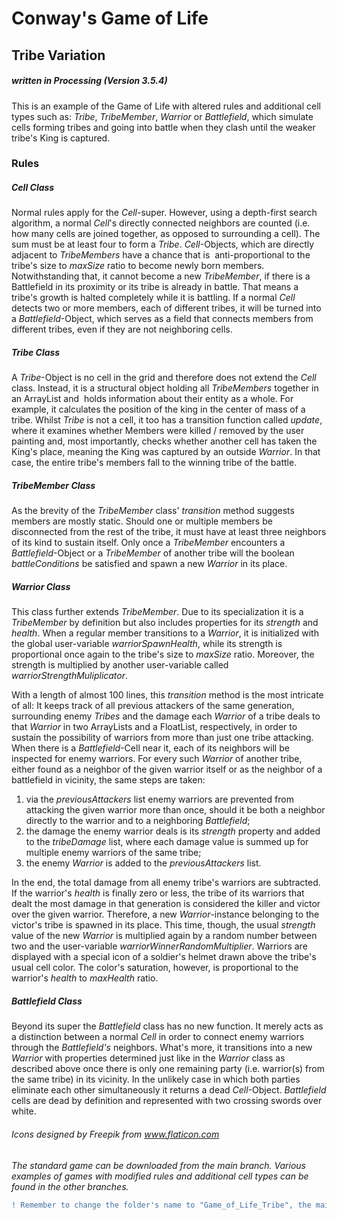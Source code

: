 # Conway's Game of Life
## Tribe Variation
##### written in Processing (Version 3.5.4)

This is an example of the Game of Life with altered rules and additional cell types such as: _Tribe_, _TribeMember_, _Warrior_ or _Battlefield_, which simulate cells forming tribes and going into battle when they clash until the weaker tribe's King is captured.


### Rules
##### _Cell_ Class
Normal rules apply for the _Cell_-super. However, using a depth-first search algorithm, a normal _Cell_'s directly connected neighbors are counted (i.e. how many cells are joined together, as opposed to surrounding a cell). The sum must be at least four to form a _Tribe_. _Cell_-Objects, which are directly adjacent to _TribeMembers_ have a chance that is  anti-proportional to the tribe's size to _maxSize_ ratio to become newly born members. Notwithstanding that, it cannot become a new _TribeMember_, if there is a Battlefield in its proximity or its tribe is already in battle. That means a tribe's growth is halted completely while it is battling.
If a normal _Cell_ detects two or more members, each of different tribes, it will be turned into a _Battlefield_-Object, which serves as a field that connects members from different tribes, even if they are not neighboring cells.
##### _Tribe_ Class
A _Tribe_-Object is no cell in the grid and therefore does not extend the _Cell_ class. Instead, it is a structural object holding all _TribeMembers_ together in an ArrayList and  holds information about their entity as a whole. For example, it calculates the position of the king in the center of mass of a tribe. Whilst _Tribe_ is not a cell, it too has a transition function called _update_, where it examines whether Members were killed / removed by the user painting and, most importantly, checks whether another cell has taken the King's place, meaning the King was captured by an outside _Warrior_. In that case, the entire tribe's members fall to the winning tribe of the battle.
##### _TribeMember_ Class
As the brevity of the _TribeMember_ class' _transition_ method suggests members are mostly static. Should one or multiple members be disconnected from the rest of the tribe, it must have at least three neighbors of its kind to sustain itself. Only once a _TribeMember_ encounters a _Battlefield_-Object or a _TribeMember_ of another tribe will the boolean _battleConditions_ be satisfied and spawn a new _Warrior_ in its place.
##### _Warrior_ Class
This class further extends _TribeMember_. Due to its specialization it is a _TribeMember_ by definition but also includes properties for its _strength_ and _health_. When a regular member transitions to a _Warrior_, it is initialized with the global user-variable _warriorSpawnHealth_, while its strength is proportional once again to the tribe's size to _maxSize_ ratio. Moreover, the strength is multiplied by another user-variable called _warriorStrengthMuliplicator_.

With a length of almost 100 lines, this _transition_ method is the most intricate of all: It keeps track of all previous attackers of the same generation, surrounding enemy _Tribes_ and the damage each _Warrior_ of a tribe deals to that _Warrior_ in two ArrayLists and a FloatList, respectively, in order to sustain the possibility of warriors from more than just one tribe attacking. When there is a _Battlefield_-Cell near it, each of its neighbors will be inspected for enemy warriors. For every such _Warrior_ of another tribe, either found as a neighbor of the given warrior itself or as the neighbor of a battlefield in vicinity, the same steps are taken:
1. via the _previousAttackers_ list enemy warriors are prevented from attacking the given warrior more than once, should it be both a neighbor directly to the warrior and to a neighboring _Battlefield_;
2. the damage the enemy warrior deals is its _strength_ property and added to the _tribeDamage_ list, where each damage value is summed up for multiple enemy warriors of the same tribe;
3. the enemy _Warrior_ is added to the _previousAttackers_ list.

In the end, the total damage from all enemy tribe's warriors are subtracted. If the warrior's _health_ is finally zero or less, the tribe of its warriors that dealt the most damage in that generation is considered the killer and victor over the given warrior. Therefore, a new _Warrior_-instance belonging to the victor's tribe is spawned in its place. This time, though, the usual _strength_ value of the new _Warrior_ is multiplied again by a random number between two and the user-variable _warriorWinnerRandomMultiplier_.
Warriors are displayed with a special icon of a soldier's helmet drawn above the tribe's usual cell color. The color's saturation, however, is proportional to the warrior's _health_ to _maxHealth_ ratio.
##### Battlefield Class
Beyond its super the _Battlefield_ class has no new function. It merely acts as a distinction between a normal _Cell_ in order to connect enemy warriors through the _Battlefield's_ neighbors. What's more, it transitions into a new _Warrior_ with properties determined just like in the _Warrior_ class as described above once there is only one remaining party (i.e. warrior(s) from the same tribe) in its vicinity. In the unlikely case in which both parties eliminate each other simultaneously it returns a dead _Cell_-Object. _Battlefield_ cells are dead by definition and represented with two crossing swords over white.

###### Icons designed by Freepik from www.flaticon.com


_The standard game can be downloaded from the main branch. Various examples of games with modified rules and additional cell types can be found in the other branches._

```diff
! Remember to change the folder's name to "Game_of_Life_Tribe", the main sketch's name, when downloading the project !
```
